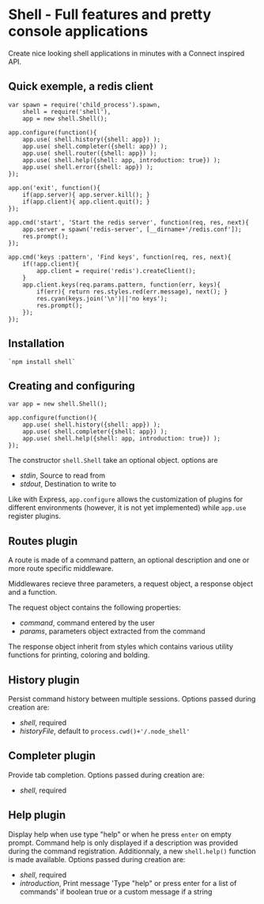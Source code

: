 # Shell - Full features and pretty console applications

Create nice looking shell applications in minutes with a Connect inspired API.

## Quick exemple, a redis client

    var spawn = require('child_process').spawn,
    	shell = require('shell'),
    	app = new shell.Shell();
    
	app.configure(function(){
		app.use( shell.history({shell: app}) );
		app.use( shell.completer({shell: app}) );
		app.use( shell.router({shell: app}) );
		app.use( shell.help({shell: app, introduction: true}) );
		app.use( shell.error({shell: app}) );
	});
	
	app.on('exit', function(){
		if(app.server){ app.server.kill(); }
		if(app.client){ app.client.quit(); }
	});
	
	app.cmd('start', 'Start the redis server', function(req, res, next){
		app.server = spawn('redis-server', [__dirname+'/redis.conf']);
		res.prompt();
	});
	
	app.cmd('keys :pattern', 'Find keys', function(req, res, next){
		if(!app.client){
			app.client = require('redis').createClient();
		}
		app.client.keys(req.params.pattern, function(err, keys){
			if(err){ return res.styles.red(err.message), next(); }
			res.cyan(keys.join('\n')||'no keys');
			res.prompt();
		});
	});

## Installation

	`npm install shell`

## Creating and configuring

	var app = new shell.Shell();
	
	app.configure(function(){
		app.use( shell.history({shell: app}) );
		app.use( shell.completer({shell: app}) );
		app.use( shell.help({shell: app, introduction: true}) );
	});

The constructor `shell.Shell` take an optional object. options are
-	*stdin*, Source to read from
-	*stdout*, Destination to write to

Like with Express, `app.configure` allows the customization of plugins for different environments (however, it is not yet implemented) while `app.use` register plugins.

## Routes plugin

A route is made of a command pattern, an optional description and one or more route specific middleware.

Middlewares recieve three parameters, a request object, a response object and a function.

The request object contains the following properties:
-	*command*, command entered by the user
-	*params*, parameters object extracted from the command

The response object inherit from styles which contains various utility functions for printing, coloring and bolding.

## History plugin

Persist command history between multiple sessions. Options passed during creation are:
-	*shell*, required
-	*historyFile*, default to `process.cwd()+'/.node_shell'`

## Completer plugin

Provide tab completion. Options passed during creation are:
-	*shell*, required

## Help plugin

Display help when use type "help" or when he press `enter` on empty prompt. Command help is only displayed if a description was provided during the command registration. Additionnaly, a new `shell.help()` function is made available. Options passed during creation are:
-	*shell*, required
-	*introduction*, Print message 'Type "help" or press enter for a list of commands' if boolean true or a custom message if a string


